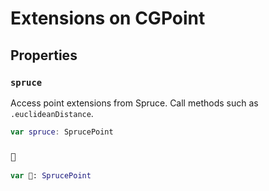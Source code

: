 # Extensions on CGPoint

## Properties

### `spruce`

Access point extensions from Spruce. Call methods such as `.euclideanDistance`.

``` swift
var spruce: SprucePoint 
```

### `🌲`

``` swift
var 🌲: SprucePoint 
```
